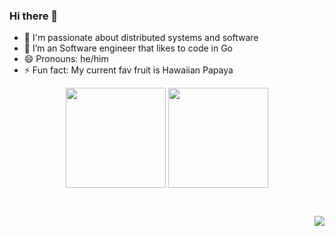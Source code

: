 ### Hi there 👋

- 🔭 I'm passionate about distributed systems and software
- 🌱 I’m an Software engineer that likes to code in Go
- 😄 Pronouns: he/him
- ⚡ Fun fact: My current fav fruit is Hawaiian Papaya

<!--
**parthrs/parthrs** is a ✨ _special_ ✨ repository because its `README.md` (this file) appears on your GitHub profile.

Here are some ideas to get you started:

- 🔭 I’m currently working on ...
- 🌱 I’m currently learning ...
- 👯 I’m looking to collaborate on ...
- 🤔 I’m looking for help with ...
- 💬 Ask me about ...
- 📫 How to reach me: ...
- 😄 Pronouns: ...
- ⚡ Fun fact: ...
-->

<p align=center>
    <img height=160 align="center" src="https://github-readme-stats.vercel.app/api?username=parthrs&show_icons=true&theme=gruvbox">
    <img height=160 align="center" src="https://github-readme-stats.vercel.app/api/top-langs/?username=parthrs&layout=compact&theme=gruvbox">
</p>

<br><p align="right">![](https://visitor-badge.laobi.icu/badge?page_id=parthrs.parthrs)<br>
